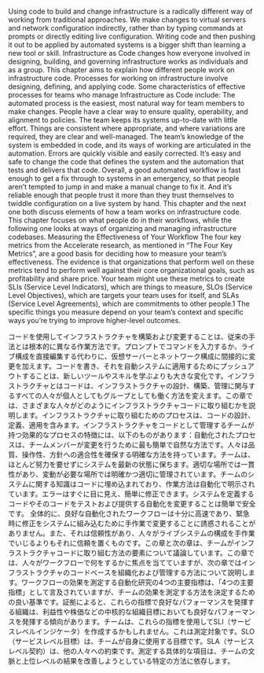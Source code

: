 Using code to build and change infrastructure is a radically different way of working from traditional approaches. We make changes to virtual servers and network configuration indirectly, rather than by typing commands at prompts or directly editing live configuration. Writing code and then pushing it out to be applied by automated systems is a bigger shift than learning a new tool or skill. Infrastructure as Code changes how everyone involved in designing, building, and governing infrastructure works as individuals and as a group. This chapter aims to explain how different people work on infrastructure code. Processes for working on infrastructure involve designing, defining, and applying code. Some characteristics of effective processes for teams who manage Infrastructure as Code include: The automated process is the easiest, most natural way for team members to make changes.  People have a clear way to ensure quality, operability, and alignment to policies.  The team keeps its systems up-to-date with little effort. Things are consistent where appropriate, and where variations are required, they are clear and well-managed.  The team’s knowledge of the system is embedded in code, and its ways of working are articulated in the automation.  Errors are quickly visible and easily corrected.  It’s easy and safe to change the code that defines the system and the automation that tests and delivers that code.
Overall, a good automated workflow is fast enough to get a fix through to systems in an emergency, so that people aren’t tempted to jump in and make a manual change to fix it. And it’s reliable enough that people trust it more than they trust themselves to twiddle configuration on a live system by hand. This chapter and the next one both discuss elements of how a team works on infrastructure code. This chapter focuses on what people do in their workflows, while the following one looks at ways of organizing and managing infrastructure codebases. Measuring the Effectiveness of Your Workflow The four key metrics from the Accelerate research, as mentioned in “The Four Key Metrics”, are a good basis for deciding how to measure your team’s effectiveness. The evidence is that organizations that perform well on these metrics tend to perform well against their core organizational goals, such as profitability and share price. Your team might use these metrics to create SLIs (Service Level Indicators), which are things to measure, SLOs (Service Level Objectives), which are targets your team uses for itself, and SLAs (Service Level Agreements), which are commitments to other people.1 The specific things you measure depend on your team’s context and specific ways you’re trying to improve higher-level outcomes.

コードを使用してインフラストラクチャを構築および変更することは、従来の手法とは根本的に異なる作業方法です。プロンプトでコマンドを入力するか、ライブ構成を直接編集する代わりに、仮想サーバーとネットワーク構成に間接的に変更を加えます。コードを書き、それを自動システムに適用するためにプッシュアウトすることは、新しいツールやスキルを学ぶよりも大きな変化です。インフラストラクチャとはコードは、インフラストラクチャの設計、構築、管理に関与するすべての人々が個人としてもグループとしても働く方法を変えます。この章では、さまざまな人々がどのようにインフラストラクチャコードに取り組むかを説明します。インフラストラクチャに取り組むためのプロセスは、コードの設計、定義、適用を含みます。インフラストラクチャをコードとして管理するチームが持つ効果的なプロセスの特徴には、以下のものがあります：自動化されたプロセスは、チームメンバーが変更を行うために最も簡単で自然な方法です。人々は品質、操作性、方針への適合性を確保する明確な方法を持っています。チームは、ほとんど努力を要せずにシステムを最新の状態に保ちます。適切な場所では一貫性があり、変動が必要な場所では明確かつ適切に管理されています。チームのシステムに関する知識はコードに埋め込まれており、作業方法は自動化で明示されています。エラーはすぐに目に見え、簡単に修正できます。システムを定義するコードやそのコードをテストおよび提供する自動化を変更することは簡単で安全です。
全体的に、良好な自動化されたワークフローは十分に高速であり、緊急時に修正をシステムに組み込むために手作業で変更することに誘惑されることがありません。また、それは信頼性があり、人々がライブシステムの構成を手作業でいじるよりもそれに信頼を置くものです。この章と次の章は、チームがインフラストラクチャコードに取り組む方法の要素について議論しています。この章では、人々がワークフローで何をするかに焦点を当てていますが、次の章ではインフラストラクチャのコードベースを組織化および管理する方法について説明します。ワークフローの効果を測定する自動化研究の4つの主要指標は、「4つの主要指標」として言及されていますが、チームの効果を測定する方法を決定するための良い基準です。証拠によると、これらの指標で良好なパフォーマンスを発揮する組織は、利益性や株価などの中核的な組織目標においても良好なパフォーマンスを発揮する傾向があります。チームは、これらの指標を使用してSLI（サービスレベルインジケータ）を作成するかもしれません。これは測定対象です。SLO（サービスレベル目標）は、チームが自身に使用する目標です。SLA（サービスレベル契約）は、他の人々への約束です。測定する具体的な項目は、チームの文脈と上位レベルの結果を改善しようとしている特定の方法に依存します。